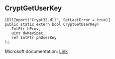 ## CryptGetUserKey

```
[DllImport("Crypt32.dll", SetLastError = true)]
public static extern bool CryptGetUserKey(
   IntPtr hProv,
   uint dwKeySpec,
   ref IntPtr phUserKey
);
```

Microsoft documentation: [Link](https://docs.microsoft.com/en-us/windows/win32/api/wincrypt/nf-wincrypt-cryptgetuserkey)
